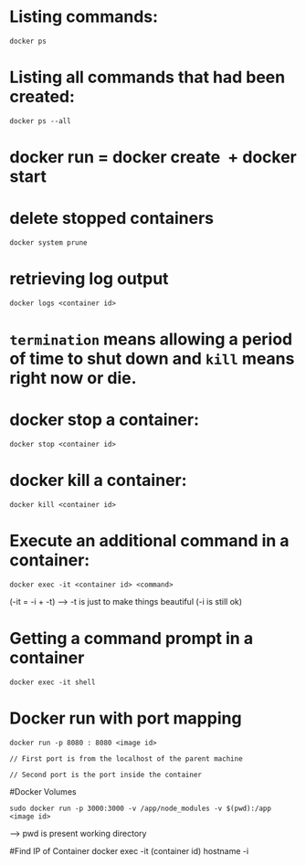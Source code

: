 # Listing commands:

```
docker ps
```

# Listing all commands that had been created:

```
docker ps --all
```

# docker run = docker create <image name> + docker start <container id>

# delete stopped containers

```
docker system prune
```

# retrieving log output

```
docker logs <container id>
```

# `termination` means allowing a period of time to shut down and `kill` means right now or die.

# docker stop a container:

```
docker stop <container id>
```

# docker kill a container:

```
docker kill <container id>
```

# Execute an additional command in a container:

```
docker exec -it <container id> <command>
```

(-it = -i + -t) --> -t is just to make things beautiful (-i is still ok)

# Getting a command prompt in a container

```
docker exec -it shell
```

# Docker run with port mapping

```
docker run -p 8080 : 8080 <image id>

// First port is from the localhost of the parent machine

// Second port is the port inside the container
```

#Docker Volumes

```
sudo docker run -p 3000:3000 -v /app/node_modules -v $(pwd):/app <image id>
```

--> pwd is present working directory

#Find IP of Container
docker exec -it (container id) hostname -i